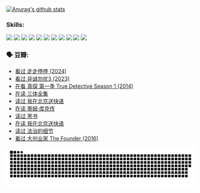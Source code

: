 
[![Anurag's github stats](https://github-readme-stats.vercel.app/api?username=w940853815)](https://github.com/anuraghazra/github-readme-stats)

### Skills:

<code><img height="32" src="https://cdn.jsdelivr.net/npm/simple-icons@v5/icons/python.svg"></code>
<code><img height="32" src="https://cdn.jsdelivr.net/npm/simple-icons@v5/icons/javascript.svg"></code>
<code><img height="32" src="https://cdn.jsdelivr.net/npm/simple-icons@v5/icons/django.svg"></code>
<code><img height="32" src="https://cdn.jsdelivr.net/npm/simple-icons@v5/icons/flask.svg"></code>
<code><img height="32" src="https://cdn.jsdelivr.net/npm/simple-icons@v5/icons/vuetify.svg"></code>
<code><img height="32" src="https://cdn.jsdelivr.net/npm/simple-icons@v5/icons/git.svg"></code>
<code><img height="32" src="https://cdn.jsdelivr.net/npm/simple-icons@v5/icons/docker.svg"></code>
<code><img height="32" src="https://cdn.jsdelivr.net/npm/simple-icons@v5/icons/postgresql.svg"></code>
<code><img height="32" src="https://cdn.jsdelivr.net/npm/simple-icons@v5/icons/elasticsearch.svg"></code>
<code><img height="32" src="https://cdn.jsdelivr.net/npm/simple-icons@v5/icons/macos.svg"></code>
<code><img height="32" src="https://cdn.jsdelivr.net/npm/simple-icons@v5/icons/linux.svg"></code>

### 🗣 豆瓣:

<!-- DOUBAN-ACTIVITIES:START -->
- [看过 走走停停‎ (2024)](https://www.douban.com/people/136069238/status/4684430230/?_i=24553506)
- [看过 非诚勿扰3‎ (2023)](https://www.douban.com/people/136069238/status/4676324100/?_i=24553506)
- [在看 真探 第一季 True Detective Season 1‎ (2014)](https://www.douban.com/people/136069238/status/4673382852/?_i=24553506)
- [在读 三体全集](https://www.douban.com/people/136069238/status/4672842521/?_i=24553506)
- [读过 我在北京送快递](https://www.douban.com/people/136069238/status/4672842036/?_i=24553506)
- [在读 蒂姆·库克传](https://www.douban.com/people/136069238/status/4663517053/?_i=24553506)
- [读过 黑书](https://www.douban.com/people/136069238/status/4663516022/?_i=24553506)
- [在读 我在北京送快递](https://www.douban.com/people/136069238/status/4658098365/?_i=24553506)
- [读过 法治的细节](https://www.douban.com/people/136069238/status/4657347558/?_i=24553506)
- [看过 大创业家 The Founder‎ (2016)](https://www.douban.com/people/136069238/status/4649667693/?_i=24553506)
<!-- DOUBAN-ACTIVITIES:END -->


![Snake animation](https://raw.githubusercontent.com/w940853815/w940853815/output/github-contribution-grid-snake.svg)

<!--
**w940853815/w940853815** is a ✨ _special_ ✨ repository because its `README.md` (this file) appears on your GitHub profile.

Here are some ideas to get you started:

- 🔭 I’m currently working on ...
- 🌱 I’m currently learning ...
- 👯 I’m looking to collaborate on ...
- 🤔 I’m looking for help with ...
- 💬 Ask me about ...
- 📫 How to reach me: ...
- 😄 Pronouns: ...
- ⚡ Fun fact: ...
-->
